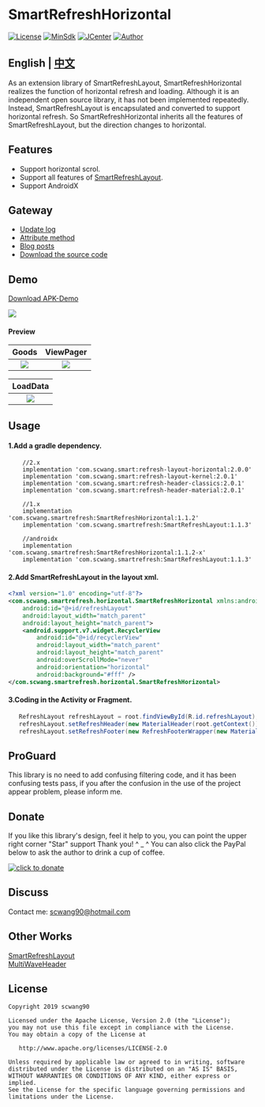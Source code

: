 # SmartRefreshHorizontal

[![License](https://img.shields.io/badge/License%20-Apache%202-337ab7.svg)](https://www.apache.org/licenses/LICENSE-2.0)
[![MinSdk](https://img.shields.io/badge/%20MinSdk%20-%2012%2B%20-f0ad4e.svg)](https://android-arsenal.com/api?level=12)
[![JCenter](https://img.shields.io/badge/%20JCenter%20-1.1.1-5bc0de.svg)](https://bintray.com/scwang90/maven/SmartRefreshHorizontal/_latestVersion)
[![Author](https://img.shields.io/badge/Author-scwang90-11bbff.svg)](https://github.com/scwang90)

## English | [中文](README.md)

As an extension library of SmartRefreshLayout, SmartRefreshHorizontal realizes the function of horizontal refresh and loading.
Although it is an independent open source library, it has not been implemented repeatedly.
Instead, SmartRefreshLayout is encapsulated and converted to support horizontal refresh.
So SmartRefreshHorizontal inherits all the features of SmartRefreshLayout, but the direction changes to horizontal.

## Features

 - Support horizontal scrol.
 - Support all features of [SmartRefreshLayout](https://github.com/scwang90/SmartRefreshLayout).
 - Support AndroidX
 
## Gateway

 - [Update log](https://github.com/scwang90/SmartRefreshHorizontal/blob/master/art/md_update.md)
 - [Attribute method](https://github.com/scwang90/SmartRefreshLayout/blob/master/art/md_property.md)
 - [Blog posts](https://segmentfault.com/a/1190000010066071) 
 - [Download the source code](https://github.com/scwang90/SmartRefreshHorizontal/releases)


## Demo
[Download APK-Demo](https://github.com/scwang90/SmartRefreshHorizontal/raw/master/art/app-release.apk)

![](https://github.com/scwang90/SmartRefreshHorizontal/raw/master/art/png_apk_rqcode.png)

#### Preview

|Goods|ViewPager|
|:---:|:---:|
|![](https://github.com/scwang90/SmartRefreshHorizontal/raw/master/art/gif_goods.gif)|![](https://github.com/scwang90/SmartRefreshHorizontal/raw/master/art/gif_pager.gif)|

|LoadData|
|:---:|
|![](https://github.com/scwang90/SmartRefreshHorizontal/raw/master/art/gif_basic.gif)|

## Usage
#### 1.Add a gradle dependency.
```
    //2.x
    implementation 'com.scwang.smart:refresh-layout-horizontal:2.0.0'
    implementation 'com.scwang.smart:refresh-layout-kernel:2.0.1'
    implementation 'com.scwang.smart:refresh-header-classics:2.0.1'
    implementation 'com.scwang.smart:refresh-header-material:2.0.1'

    //1.x
    implementation 'com.scwang.smartrefresh:SmartRefreshHorizontal:1.1.2'
    implementation 'com.scwang.smartrefresh:SmartRefreshLayout:1.1.3'

    //androidx
    implementation 'com.scwang.smartrefresh:SmartRefreshHorizontal:1.1.2-x'
    implementation 'com.scwang.smartrefresh:SmartRefreshLayout:1.1.3'

```

#### 2.Add SmartRefreshLayout in the layout xml.
```xml
<?xml version="1.0" encoding="utf-8"?>
<com.scwang.smartrefresh.horizontal.SmartRefreshHorizontal xmlns:android="http://schemas.android.com/apk/res/android"
    android:id="@+id/refreshLayout"
    android:layout_width="match_parent"
    android:layout_height="match_parent">
    <android.support.v7.widget.RecyclerView
        android:id="@+id/recyclerView"
        android:layout_width="match_parent"
        android:layout_height="match_parent"
        android:overScrollMode="never"
        android:orientation="horizontal"
        android:background="#fff" />
</com.scwang.smartrefresh.horizontal.SmartRefreshHorizontal>
```

#### 3.Coding in the Activity or Fragment.
```java
   RefreshLayout refreshLayout = root.findViewById(R.id.refreshLayout);
   refreshLayout.setRefreshHeader(new MaterialHeader(root.getContext()));
   refreshLayout.setRefreshFooter(new RefreshFooterWrapper(new MaterialHeader(root.getContext())), -1, -2);
```

## ProGuard

This library is no need to add confusing filtering code, and it has been confusing tests pass, if you after the confusion in the use of the project appear problem, please inform me.

## Donate

If you like this library's design, feel it help to you, you can point the upper right corner "Star" support Thank you! ^ _ ^
You can also click the PayPal below to ask the author to drink a cup of coffee.

[![](https://www.paypalobjects.com/webstatic/i/logo/rebrand/ppcom.svg 'click to donate')](https://www.paypal.me/scwang90)

## Discuss

Contact me: scwang90@hotmail.com 

## Other Works
[SmartRefreshLayout](https://github.com/scwang90/SmartRefreshLayout)  
[MultiWaveHeader](https://github.com/scwang90/MultiWaveHeader)

License
-------

    Copyright 2019 scwang90

    Licensed under the Apache License, Version 2.0 (the "License");
    you may not use this file except in compliance with the License.
    You may obtain a copy of the License at

       http://www.apache.org/licenses/LICENSE-2.0

    Unless required by applicable law or agreed to in writing, software
    distributed under the License is distributed on an "AS IS" BASIS,
    WITHOUT WARRANTIES OR CONDITIONS OF ANY KIND, either express or implied.
    See the License for the specific language governing permissions and
    limitations under the License.

